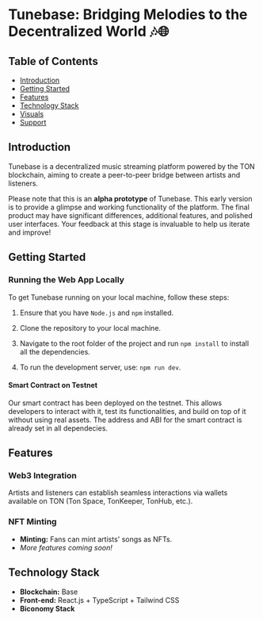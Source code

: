 # Tunebase: Bridging Melodies to the Decentralized World 🎶🌐

## Table of Contents

- [Introduction](#introduction)
- [Getting Started](#getting-started)
- [Features](#features)
- [Technology Stack](#technology-stack)
- [Visuals](#visuals)
- [Support](#support)

## Introduction

Tunebase is a decentralized music streaming platform powered by the TON blockchain, aiming to create a peer-to-peer bridge between artists and listeners.

Please note that this is an **alpha prototype** of Tunebase. This early version is to provide a glimpse and working functionality of the platform. The final product may have significant differences, additional features, and polished user interfaces. Your feedback at this stage is invaluable to help us iterate and improve!

## Getting Started

### Running the Web App Locally

To get Tunebase running on your local machine, follow these steps:

1. Ensure that you have `Node.js` and `npm` installed.

2. Clone the repository to your local machine.

3. Navigate to the root folder of the project and run `npm install` to install all the dependencies.

4. To run the development server, use: `npm run dev`.

#### Smart Contract on Testnet

Our smart contract has been deployed on the testnet. This allows developers to interact with it, test its functionalities, and build on top of it without using real assets. The address and ABI for the smart contract is already set in all dependecies.

## Features

### Web3 Integration

Artists and listeners can establish seamless interactions via wallets available on TON (Ton Space, TonKeeper, TonHub, etc.).

### NFT Minting

- **Minting:** Fans can mint artists' songs as NFTs.
- _More features coming soon!_

## Technology Stack

- **Blockchain:** Base
- **Front-end:** React.js + TypeScript + Tailwind CSS
- **Biconomy Stack**
